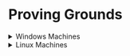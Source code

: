 # Proving Grounds

<details>

<summary>Windows Machines</summary>

* [x] [HelpDesk](https://lojique.gitbook.io/proving-grounds-1/v/helpdesk/)
* [x] Squid
* [x] [Slort](https://lojique.gitbook.io/proving-grounds-1/v/slort/)
* [x] [AuthBy](https://lojique.gitbook.io/proving-grounds-1/v/authby/)
* [x] [UT99](https://lojique.gitbook.io/proving-grounds-1/v/ut99/)
* [x] [MeatHead](https://lojique.gitbook.io/proving-grounds-1/v/meathead/)
* [x] [Jacko](https://lojique.gitbook.io/proving-grounds-1/v/jacko/)
* [x] [Medjed](https://lojique.gitbook.io/proving-grounds-1/v/medjed/)
* [x] [Algeron](https://lojique.gitbook.io/proving-grounds-1/v/algernon-1/)
* [x] [Hutch](https://lojique.gitbook.io/proving-grounds-1/v/hutch/)
* [x] [Heist](https://lojique.gitbook.io/proving-grounds-1/v/heist/)
* [x] [Shenzi](https://lojique.gitbook.io/proving-grounds-1/v/shenzi/)
* [x] [DVR4](https://lojique.gitbook.io/proving-grounds-1/v/dvr4/)
* [x] [Internal](https://lojique.gitbook.io/windows/v/internal/)
* [x] [Craft](https://lojique.gitbook.io/proving-grounds/v/craft)
* [x] [Vault](https://lojique.gitbook.io/proving-grounds-1/v/vault/)
* [x] [BillyBoss](https://lojique.gitbook.io/proving-grounds-1/v/billyboss/)
* [x] [Nickel](https://lojique.gitbook.io/proving-grounds-1/v/nickel/)
* [x] [Resourced](https://lojique.gitbook.io/proving-grounds-1/v/resourced/)

</details>

<details>

<summary>Linux Machines</summary>

* [x] [ClamAV](https://lojique.gitbook.io/proving-grounds-1/v/clamav/)
* [x] Tico
* [x] [Fail](https://lojique.gitbook.io/proving-grounds-1/v/fail/)
* [x] [Nibbles](https://lojique.gitbook.io/proving-grounds-1/v/nibbles/)
* [x] [Banzai](https://lojique.gitbook.io/proving-grounds-1/v/banzai/)
* [x] [Hunit](https://lojique.gitbook.io/proving-grounds-1/v/hunit/)
* [x] [Zino](https://lojique.gitbook.io/proving-grounds-1/v/zino/)
* [x] [Peppo](https://lojique.gitbook.io/proving-grounds-1/v/peppo/)
* [ ] Dibble
* [ ] Hetemit
* [x] [Sybaris](https://lojique.gitbook.io/proving-grounds-1/v/sybaris/)
* [x] [ZenPhoto](https://lojique.gitbook.io/proving-grounds-1/v/zenphoto/)
* [x] [Readys](https://lojique.gitbook.io/proving-grounds/v/readys/)
* [x] [Nukem](https://lojique.gitbook.io/proving-grounds-1/v/nukem/)
* [x] [Walla](https://lojique.gitbook.io/proving-grounds-1/v/walla/)
* [x] [Pelican](https://lojique.gitbook.io/proving-grounds-1/v/pelican/)
* [x] [Snookums](https://lojique.gitbook.io/proving-grounds-1/v/snookums/)
* [x] [Exfiltrated](https://lojique.gitbook.io/proving-grounds-1/v/exfiltrated/)
* [x] [Twiggy](https://lojique.gitbook.io/proving-grounds-1/v/twiggy/)
* [x] [Bratarina](https://lojique.gitbook.io/proving-grounds-1/v/bratarina/)
* [x] [BlackGate](https://lojique.gitbook.io/proving-grounds-1/v/blackgate/)
* [x] [Sirol](https://lojique.gitbook.io/proving-grounds-1/v/sirol/)
* [x] [Wombo](https://lojique.gitbook.io/proving-grounds-1/v/wombo/)
* [x] [Sorcerer](https://lojique.gitbook.io/proving-grounds-1/v/sorcerer/)
* [x] [Wheels](https://lojique.gitbook.io/proving-grounds-1/v/wheels/)
* [x] [Malbec](https://lojique.gitbook.io/proving-grounds-1/v/malbec/)
* [x] XposedAPI

</details>
